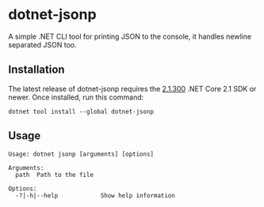 # dotnet-jsonp

A simple .NET CLI tool for printing JSON to the console, it handles newline separated JSON too.

## Installation

The latest release of dotnet-jsonp requires the [2.1.300](https://www.microsoft.com/net/download/dotnet-core/sdk-2.1.300) .NET Core 2.1 SDK or newer.
Once installed, run this command:

```
dotnet tool install --global dotnet-jsonp
```

## Usage

```
Usage: dotnet jsonp [arguments] [options]

Arguments:
  path  Path to the file

Options:
  -?|-h|--help            Show help information

```
